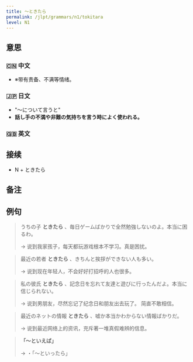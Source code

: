```yaml
---
title: 〜ときたら
permalink: /jlpt/grammars/n1/tokitara
level: N1
---
```


## 意思

### 🇨🇳 中文

- ※带有责备、不满等情绪。

### 🇯🇵 日文

- "〜について言うと"
- **話し手の不満や非難の気持ちを言う時によく使われる。**

### 🇬🇧 英文


## 接续

- N + ときたら

## 备注


## 例句

> うちの子 **ときたら** 、毎日ゲームばかりで全然勉強しないのよ。本当に困るわ。
>
> → 说到我家孩子，每天都玩游戏根本不学习。真是困扰。

> 最近の若者 **ときたら** 、きちんと挨拶ができない人も多い。
>
> → 说到现在年轻人，不会好好打招呼的人也很多。

> 私の彼氏 **ときたら** 、記念日を忘れて友達と遊びに行ったんだよ。本当に信じられない。
>
> → 说到男朋友，尽然忘记了纪念日和朋友出去玩了。 简直不敢相信。

> 最近のネットの情報 **ときたら** 、嘘か本当かわからない情報ばかりだ。
>
> → 说到最近网络上的资讯，充斥著一堆真假难辨的信息。

> **「〜といえば」**
>
> → ・「〜といったら」

